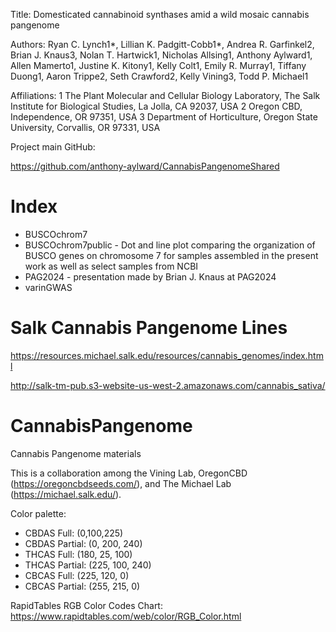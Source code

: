 
Title:
Domesticated cannabinoid synthases amid a wild mosaic cannabis pangenome

Authors:
Ryan C. Lynch1*, Lillian K. Padgitt-Cobb1*, Andrea R. Garfinkel2, Brian J. Knaus3, Nolan T.
Hartwick1, Nicholas Allsing1, Anthony Aylward1, Allen Mamerto1, Justine K. Kitony1, Kelly Colt1,
Emily R. Murray1, Tiffany Duong1, Aaron Trippe2, Seth Crawford2, Kelly Vining3, Todd P. Michael1

Affiliations:
1 The Plant Molecular and Cellular Biology Laboratory, The Salk Institute for Biological Studies, La Jolla, CA 92037, USA
2 Oregon CBD, Independence, OR 97351, USA
3 Department of Horticulture, Oregon State University, Corvallis, OR 97331, USA



Project main GitHub:    

https://github.com/anthony-aylward/CannabisPangenomeShared


# Index

- BUSCOchrom7 
- BUSCOchrom7public - Dot and line plot comparing the organization of BUSCO genes on chromosome 7 for samples assembled in the present work as well as select samples from NCBI
- PAG2024 - presentation made by Brian J. Knaus at PAG2024
- varinGWAS


# Salk Cannabis Pangenome Lines


https://resources.michael.salk.edu/resources/cannabis_genomes/index.html


http://salk-tm-pub.s3-website-us-west-2.amazonaws.com/cannabis_sativa/


# CannabisPangenome

Cannabis Pangenome materials

This is a collaboration among the Vining Lab, OregonCBD (https://oregoncbdseeds.com/), and The Michael Lab (https://michael.salk.edu/).


Color palette:

- CBDAS Full:        (0,100,225)
- CBDAS Partial:   (0, 200, 240)
- THCAS Full:        (180, 25, 100)
- THCAS Partial:   (225, 100, 240)
- CBCAS Full:        (225, 120, 0)
- CBCAS Partial:   (255, 215, 0)


RapidTables RGB Color Codes Chart:
https://www.rapidtables.com/web/color/RGB_Color.html



